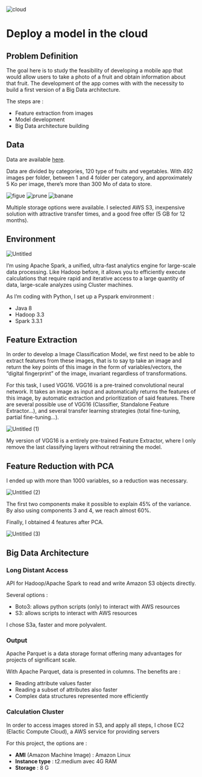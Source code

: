 ![cloud](https://github.com/pgrondein/cloud_big_data_model/assets/113172845/952afcbb-cb30-4041-9676-fc8ae073331b)

# Deploy a model in the cloud

## Problem Definition

The goal here is to study the feasibility of developing a mobile app that would allow users to take a photo of a fruit and obtain information about that fruit. The development of the app comes with with the necessity to build a first version of a Big Data architecture.

The steps are :

- Feature extraction from images
- Model development
- Big Data architecture building

## Data

Data are available [here](https://www.kaggle.com/datasets/moltean/fruits).

Data are divided by categories, 120 type of fruits and vegetables. With 492 images per folder, between 1 and 4 folder per category, and approximately 5 Ko per image, there’s more than 300 Mo of data to store.

![figue](https://github.com/pgrondein/cloud_big_data_model/assets/113172845/06ca4b1a-8560-4907-b5d9-069673ef2fb8)
![prune](https://github.com/pgrondein/cloud_big_data_model/assets/113172845/c2bb6d89-2388-45d3-a2fc-7f6d054391cf)
![banane](https://github.com/pgrondein/cloud_big_data_model/assets/113172845/73a6c7c0-c7d6-4363-8da8-14ee07554513)

Multiple storage options were available. I selected AWS S3, inexpensive solution with attractive transfer times, and a good free offer (5 GB for 12 months).

## Environment

![Untitled](https://github.com/pgrondein/cloud_big_data_model/assets/113172845/263f2f92-7e7a-4cd0-9d6a-8f8896d8cc4c)

I’m using Apache Spark, a unified, ultra-fast analytics engine for large-scale data processing. Like Hadoop before, it allows you to efficiently execute calculations that require rapid and iterative access to a large quantity of data, large-scale analyzes using Cluster machines.

As I’m coding with Python, I set up a Pyspark environment :

- Java 8
- Hadoop 3.3
- Spark 3.3.1

## Feature Extraction

In order to develop a Image Classification Model, we first need to be able to extract features from these images, that is to say tp take an image and return the key points of this image in the form of variables/vectors, the “digital fingerprint” of the image, invariant regardless of transformations.

For this task, I used VGG16. VGG16 is a pre-trained convolutional neural network. It takes an image as input and automatically returns the features of this image, by automatic extraction and prioritization of said features. There are several possible use of VGG16 (Classifier, Standalone Feature Extractor…), and several transfer learning strategies (total fine-tuning, partial fine-tuning…).

![Untitled (1)](https://github.com/pgrondein/cloud_big_data_model/assets/113172845/34885065-f7ad-46ba-bc96-a8a6efaf9017)

My version of VGG16 is a entirely pre-trained Feature Extractor, where I only remove the last classifying layers without retraining the model. 

## Feature Reduction with PCA

I ended up with more than 1000 variables, so a reduction was necessary.

![Untitled (2)](https://github.com/pgrondein/cloud_big_data_model/assets/113172845/17432dce-5792-4ead-9e76-e095bc8e5401)

The first two components make it possible to explain 45% of the variance. By also using components 3 and 4, we reach almost 60%.

Finally, I obtained 4 features after PCA.

![Untitled (3)](https://github.com/pgrondein/cloud_big_data_model/assets/113172845/9fbb07df-b617-416b-b2b3-3b102d2ca13f)

## Big Data Architecture

### Long Distant Access

API for Hadoop/Apache Spark to read and write Amazon S3 objects directly. 

Several options : 

- Boto3: allows python scripts (only) to interact with AWS resources
- S3: allows scripts to interact with AWS resources

I chose S3a, faster and more polyvalent.

### Output

Apache Parquet is a data storage format offering many advantages for projects of significant scale. 

With Apache Parquet, data is presented in columns. The benefits are :

- Reading attribute values faster
- Reading a subset of attributes also faster
- Complex data structures represented more efficiently

### Calculation Cluster

In order to access images stored in S3, and apply all steps, I chose EC2 (Elactic Compute Cloud), a AWS service for providing servers

For this project, the options are :

- **AMI** (Amazon Machine Image) : Amazon Linux
- **Instance type** : t2.medium avec 4G RAM
- **Storage** : 8 G


